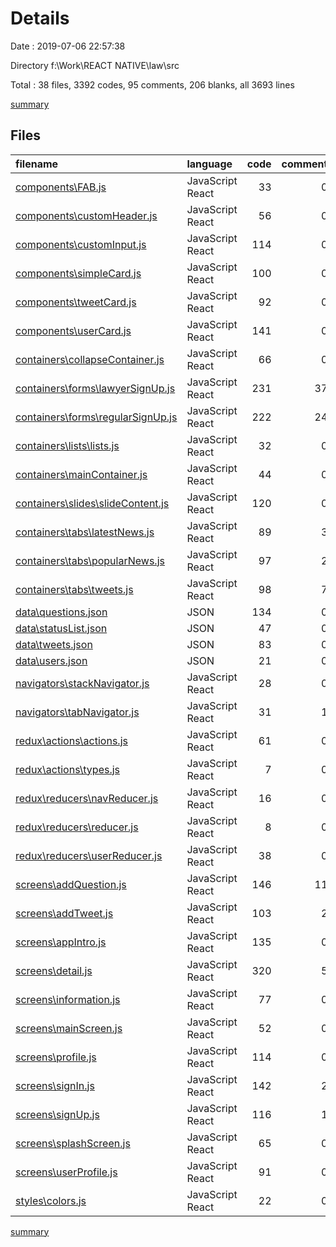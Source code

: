 # Details

Date : 2019-07-06 22:57:38

Directory f:\Work\REACT NATIVE\law\src

Total : 38 files,  3392 codes, 95 comments, 206 blanks, all 3693 lines

[summary](results.md)

## Files
| filename | language | code | comment | blank | total |
| :--- | :--- | ---: | ---: | ---: | ---: |
| [components\FAB.js](file:///f%3A/Work/REACT%20NATIVE/law/src/components/FAB.js) | JavaScript React | 33 | 0 | 5 | 38 |
| [components\customHeader.js](file:///f%3A/Work/REACT%20NATIVE/law/src/components/customHeader.js) | JavaScript React | 56 | 0 | 7 | 63 |
| [components\customInput.js](file:///f%3A/Work/REACT%20NATIVE/law/src/components/customInput.js) | JavaScript React | 114 | 0 | 7 | 121 |
| [components\simpleCard.js](file:///f%3A/Work/REACT%20NATIVE/law/src/components/simpleCard.js) | JavaScript React | 100 | 0 | 6 | 106 |
| [components\tweetCard.js](file:///f%3A/Work/REACT%20NATIVE/law/src/components/tweetCard.js) | JavaScript React | 92 | 0 | 3 | 95 |
| [components\userCard.js](file:///f%3A/Work/REACT%20NATIVE/law/src/components/userCard.js) | JavaScript React | 141 | 0 | 4 | 145 |
| [containers\collapseContainer.js](file:///f%3A/Work/REACT%20NATIVE/law/src/containers/collapseContainer.js) | JavaScript React | 66 | 0 | 6 | 72 |
| [containers\forms\lawyerSignUp.js](file:///f%3A/Work/REACT%20NATIVE/law/src/containers/forms/lawyerSignUp.js) | JavaScript React | 231 | 37 | 18 | 286 |
| [containers\forms\regularSignUp.js](file:///f%3A/Work/REACT%20NATIVE/law/src/containers/forms/regularSignUp.js) | JavaScript React | 222 | 24 | 14 | 260 |
| [containers\lists\lists.js](file:///f%3A/Work/REACT%20NATIVE/law/src/containers/lists/lists.js) | JavaScript React | 32 | 0 | 7 | 39 |
| [containers\mainContainer.js](file:///f%3A/Work/REACT%20NATIVE/law/src/containers/mainContainer.js) | JavaScript React | 44 | 0 | 2 | 46 |
| [containers\slides\slideContent.js](file:///f%3A/Work/REACT%20NATIVE/law/src/containers/slides/slideContent.js) | JavaScript React | 120 | 0 | 4 | 124 |
| [containers\tabs\latestNews.js](file:///f%3A/Work/REACT%20NATIVE/law/src/containers/tabs/latestNews.js) | JavaScript React | 89 | 3 | 12 | 104 |
| [containers\tabs\popularNews.js](file:///f%3A/Work/REACT%20NATIVE/law/src/containers/tabs/popularNews.js) | JavaScript React | 97 | 2 | 10 | 109 |
| [containers\tabs\tweets.js](file:///f%3A/Work/REACT%20NATIVE/law/src/containers/tabs/tweets.js) | JavaScript React | 98 | 7 | 10 | 115 |
| [data\questions.json](file:///f%3A/Work/REACT%20NATIVE/law/src/data/questions.json) | JSON | 134 | 0 | 0 | 134 |
| [data\statusList.json](file:///f%3A/Work/REACT%20NATIVE/law/src/data/statusList.json) | JSON | 47 | 0 | 0 | 47 |
| [data\tweets.json](file:///f%3A/Work/REACT%20NATIVE/law/src/data/tweets.json) | JSON | 83 | 0 | 0 | 83 |
| [data\users.json](file:///f%3A/Work/REACT%20NATIVE/law/src/data/users.json) | JSON | 21 | 0 | 0 | 21 |
| [navigators\stackNavigator.js](file:///f%3A/Work/REACT%20NATIVE/law/src/navigators/stackNavigator.js) | JavaScript React | 28 | 0 | 2 | 30 |
| [navigators\tabNavigator.js](file:///f%3A/Work/REACT%20NATIVE/law/src/navigators/tabNavigator.js) | JavaScript React | 31 | 1 | 3 | 35 |
| [redux\actions\actions.js](file:///f%3A/Work/REACT%20NATIVE/law/src/redux/actions/actions.js) | JavaScript React | 61 | 0 | 4 | 65 |
| [redux\actions\types.js](file:///f%3A/Work/REACT%20NATIVE/law/src/redux/actions/types.js) | JavaScript React | 7 | 0 | 1 | 8 |
| [redux\reducers\navReducer.js](file:///f%3A/Work/REACT%20NATIVE/law/src/redux/reducers/navReducer.js) | JavaScript React | 16 | 0 | 3 | 19 |
| [redux\reducers\reducer.js](file:///f%3A/Work/REACT%20NATIVE/law/src/redux/reducers/reducer.js) | JavaScript React | 8 | 0 | 2 | 10 |
| [redux\reducers\userReducer.js](file:///f%3A/Work/REACT%20NATIVE/law/src/redux/reducers/userReducer.js) | JavaScript React | 38 | 0 | 3 | 41 |
| [screens\addQuestion.js](file:///f%3A/Work/REACT%20NATIVE/law/src/screens/addQuestion.js) | JavaScript React | 146 | 11 | 8 | 165 |
| [screens\addTweet.js](file:///f%3A/Work/REACT%20NATIVE/law/src/screens/addTweet.js) | JavaScript React | 103 | 2 | 9 | 114 |
| [screens\appIntro.js](file:///f%3A/Work/REACT%20NATIVE/law/src/screens/appIntro.js) | JavaScript React | 135 | 0 | 5 | 140 |
| [screens\detail.js](file:///f%3A/Work/REACT%20NATIVE/law/src/screens/detail.js) | JavaScript React | 320 | 5 | 12 | 337 |
| [screens\information.js](file:///f%3A/Work/REACT%20NATIVE/law/src/screens/information.js) | JavaScript React | 77 | 0 | 3 | 80 |
| [screens\mainScreen.js](file:///f%3A/Work/REACT%20NATIVE/law/src/screens/mainScreen.js) | JavaScript React | 52 | 0 | 3 | 55 |
| [screens\profile.js](file:///f%3A/Work/REACT%20NATIVE/law/src/screens/profile.js) | JavaScript React | 114 | 0 | 5 | 119 |
| [screens\signIn.js](file:///f%3A/Work/REACT%20NATIVE/law/src/screens/signIn.js) | JavaScript React | 142 | 2 | 12 | 156 |
| [screens\signUp.js](file:///f%3A/Work/REACT%20NATIVE/law/src/screens/signUp.js) | JavaScript React | 116 | 1 | 7 | 124 |
| [screens\splashScreen.js](file:///f%3A/Work/REACT%20NATIVE/law/src/screens/splashScreen.js) | JavaScript React | 65 | 0 | 7 | 72 |
| [screens\userProfile.js](file:///f%3A/Work/REACT%20NATIVE/law/src/screens/userProfile.js) | JavaScript React | 91 | 0 | 2 | 93 |
| [styles\colors.js](file:///f%3A/Work/REACT%20NATIVE/law/src/styles/colors.js) | JavaScript React | 22 | 0 | 0 | 22 |

[summary](results.md)